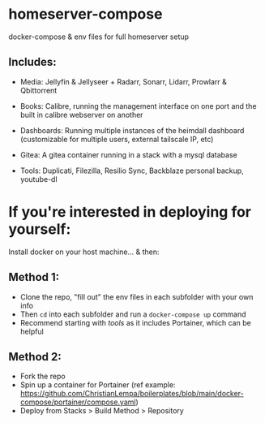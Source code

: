 # homeserver-compose
 
docker-compose & env files for full homeserver setup

## Includes: 

- Media: Jellyfin & Jellyseer + Radarr, Sonarr, Lidarr, Prowlarr & Qbittorrent

- Books: Calibre, running the management interface on one port and the built in calibre webserver on another

- Dashboards: Running multiple instances of the heimdall dashboard (customizable for multiple users, external tailscale IP, etc)

- Gitea: A gitea container running in a stack with a mysql database

- Tools: Duplicati, Filezilla, Resilio Sync, Backblaze personal backup, youtube-dl


# If you're interested in deploying for yourself:

Install docker on your host machine... & then:

## Method 1: 
- Clone the repo, "fill out" the env files in each subfolder with your own info 
- Then `cd` into each subfolder and run a `docker-compose up` command 
- Recommend starting with *tools* as it includes Portainer, which can be helpful

## Method 2:
- Fork the repo 
- Spin up a container for Portainer (ref example: https://github.com/ChristianLempa/boilerplates/blob/main/docker-compose/portainer/compose.yaml)
- Deploy from Stacks > Build Method > Repository